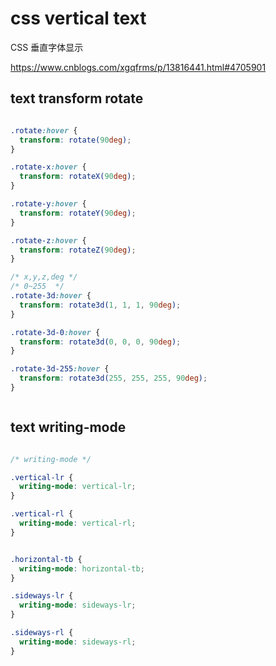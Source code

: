 # css vertical text

CSS 垂直字体显示

https://www.cnblogs.com/xgqfrms/p/13816441.html#4705901


## text transform rotate

```css

.rotate:hover {
  transform: rotate(90deg);
}

.rotate-x:hover {
  transform: rotateX(90deg);
}

.rotate-y:hover {
  transform: rotateY(90deg);
}

.rotate-z:hover {
  transform: rotateZ(90deg);
}

/* x,y,z,deg */
/* 0~255  */
.rotate-3d:hover {
  transform: rotate3d(1, 1, 1, 90deg);
}

.rotate-3d-0:hover {
  transform: rotate3d(0, 0, 0, 90deg);
}

.rotate-3d-255:hover {
  transform: rotate3d(255, 255, 255, 90deg);
}



```


## text writing-mode

```css

/* writing-mode */

.vertical-lr {
  writing-mode: vertical-lr;
}

.vertical-rl {
  writing-mode: vertical-rl;
}


.horizontal-tb {
  writing-mode: horizontal-tb;
}

.sideways-lr {
  writing-mode: sideways-lr;
}

.sideways-rl {
  writing-mode: sideways-rl;
}
```
